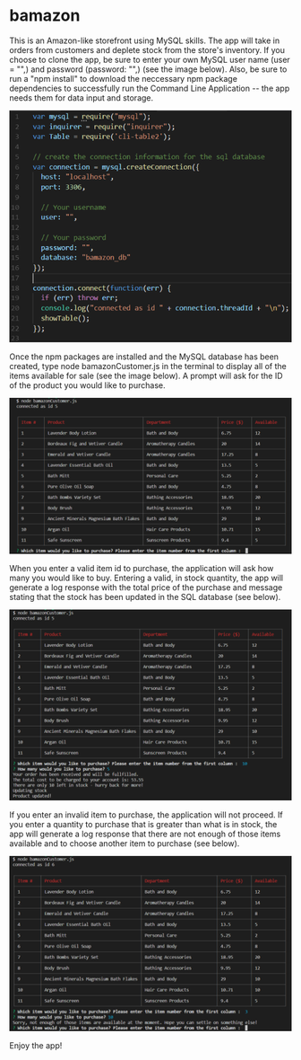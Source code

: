 # bamazon

This is an Amazon-like storefront using MySQL skills. The app will take in orders from customers and deplete stock from the store's inventory. If you choose to clone the app, be sure to enter your own MySQL user name (user = "",) and password (password: "",) (see the image below). Also, be sure to run a "npm install" to download the neccessary npm package dependencies to successfully run the Command Line Application -- the app needs them for data input and storage. 

![alt text](screenshots/sql.png "Test for Sql")

Once the npm packages are installed and the MySQL database has been created, type node bamazonCustomer.js in the terminal to display all of the items available for sale (see the image below). A prompt will ask for the ID of the product you would like to purchase. 

![alt text](screenshots/Prompt_withTable.png "Sql database in cli table format")

When you enter a valid item id to purchase, the application will ask how many you would like to buy. Entering a valid, in stock quantity, the app will generate a log response with the total price of the purchase and message stating that the stock has been updated in the SQL database (see below).

![alt text](screenshots/Prompt_withTable_purchase.png "Prompt with purchase")

If you enter an invalid item to purchase, the application will not proceed. If you enter a quantity to purchase that is greater than what is in stock, the app will generate a log response that there are not enough of those items available and to choose another item to purchase (see below).

![alt text](screenshots/Prompt_withTable_Inaccuratepurchase.png "Prompt with inaccurate purchase")

Enjoy the app! 

